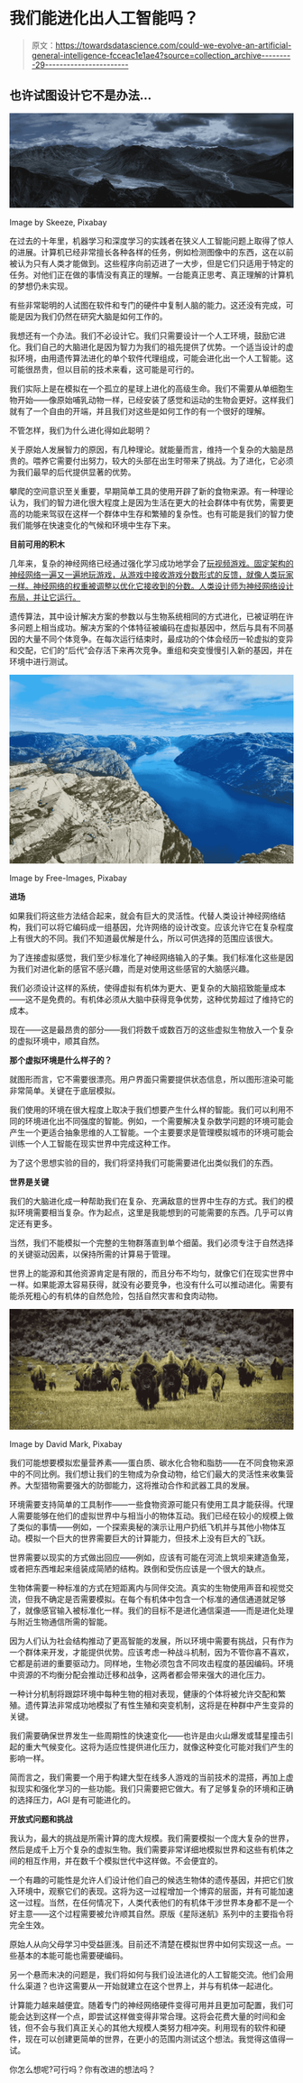 # 我们能进化出人工智能吗？

> 原文：<https://towardsdatascience.com/could-we-evolve-an-artificial-general-intelligence-fcceac1e1ae4?source=collection_archive---------29----------------------->

## 也许试图设计它不是办法…

![](img/b11e3e2767345804b535738e9d12b5a4.png)

Image by Skeeze, Pixabay

在过去的十年里，机器学习和深度学习的实践者在狭义人工智能问题上取得了惊人的进展。计算机已经非常擅长各种各样的任务，例如检测图像中的东西，这在以前被认为只有人类才能做到。这些程序向前迈进了一大步，但是它们只适用于特定的任务。对他们正在做的事情没有真正的理解。一台能真正思考、真正理解的计算机的梦想仍未实现。

有些非常聪明的人试图在软件和专门的硬件中复制人脑的能力。这还没有完成，可能是因为我们仍然在研究大脑是如何工作的。

我想还有一个办法。我们不必设计它。我们只需要设计一个人工环境，鼓励它进化。我们自己的大脑进化是因为智力为我们的祖先提供了优势。一个适当设计的虚拟环境，由用遗传算法进化的单个软件代理组成，可能会进化出一个人工智能。这可能很昂贵，但以目前的技术来看，这可能是可行的。

我们实际上是在模拟在一个孤立的星球上进化的高级生命。我们不需要从单细胞生物开始——像原始哺乳动物一样，已经安装了感觉和运动的生物会更好。这样我们就有了一个自由的开端，并且我们对这些是如何工作的有一个很好的理解。

不管怎样，我们为什么进化得如此聪明？

关于原始人发展智力的原因，有几种理论。就能量而言，维持一个复杂的大脑是昂贵的。喂养它需要付出努力，较大的头部在出生时带来了挑战。为了进化，它必须为我们最早的后代提供显著的优势。

攀爬的空间意识至关重要，早期简单工具的使用开辟了新的食物来源。有一种理论认为，我们的智力进化很大程度上是因为生活在更大的社会群体中有优势，需要更高的功能来驾驭在这样一个群体中生存和繁殖的复杂性。也有可能是我们的智力使我们能够在快速变化的气候和环境中生存下来。

**目前可用的积木**

几年来，复杂的神经网络已经通过强化学习成功地学会了[玩视频游戏。固定架构的神经网络一遍又一遍地玩游戏，从游戏中接收游戏分数形式的反馈，就像人类玩家一样。神经网络的权重被调整以优化它接收到的分数。人类设计师为神经网络设计布局，并让它运行。](/teaching-a-computer-to-land-on-the-moon-c168d551fc68)

遗传算法，其中设计解决方案的参数以与生物系统相同的方式进化，已被证明在许多问题上相当成功。解决方案的个体特征被编码在虚拟基因中，然后与具有不同基因的大量不同个体竞争。在每次运行结束时，最成功的个体会经历一轮虚拟的变异和交配，它们的“后代”会存活下来再次竞争。重组和突变慢慢引入新的基因，并在环境中进行测试。

![](img/f460f931c4d68b2591888acbdc44a7e7.png)

Image by Free-Images, Pixabay

**进场**

如果我们将这些方法结合起来，就会有巨大的灵活性。代替人类设计神经网络结构，我们可以将它编码成一组基因，允许网络的设计改变。应该允许它在复杂程度上有很大的不同。我们不知道最优解是什么，所以可供选择的范围应该很大。

为了连接虚拟感觉，我们至少标准化了神经网络输入的子集。我们标准化这些是因为我们对进化新的感官不感兴趣，而是对使用这些感官的大脑感兴趣。

我们必须设计这样的系统，使得虚拟有机体为更大、更复杂的大脑招致能量成本——这不是免费的。有机体必须从大脑中获得竞争优势，这种优势超过了维持它的成本。

现在——这是最昂贵的部分——我们将数千或数百万的这些虚拟生物放入一个复杂的虚拟环境中，顺其自然。

**那个虚拟环境是什么样子的？**

就图形而言，它不需要很漂亮。用户界面只需要提供状态信息，所以图形渲染可能非常简单。关键在于底层模拟。

我们使用的环境在很大程度上取决于我们想要产生什么样的智能。我们可以利用不同的环境进化出不同强度的智能。例如，一个需要解决复杂数学问题的环境可能会产生一个更适合抽象思维的人工智能。一个主要要求是管理模拟城市的环境可能会训练一个人工智能在现实世界中完成这种工作。

为了这个思想实验的目的，我们将坚持我们可能需要进化出类似我们的东西。

**世界是关键**

我们的大脑进化成一种帮助我们在复杂、充满敌意的世界中生存的方式。我们的模拟环境需要相当复杂。作为起点，这里是我能想到的可能需要的东西。几乎可以肯定还有更多。

当然，我们不能模拟一个完整的生物群落直到单个细菌。我们必须专注于自然选择的关键驱动因素，以保持所需的计算易于管理。

世界上的能源和其他资源肯定是有限的，而且分布不均匀，就像它们在现实世界中一样。如果能源太容易获得，就没有必要竞争，也没有什么可以推动进化。需要有能杀死粗心的有机体的自然危险，包括自然灾害和食肉动物。

![](img/c61462c4a63eb8f1609aa9b73f21faef.png)

Image by David Mark, Pixabay

我们可能想要模拟宏量营养素——蛋白质、碳水化合物和脂肪——在不同食物来源中的不同比例。我们想让我们的生物成为杂食动物，给它们最大的灵活性来收集营养。大型猎物需要强大的防御能力，这将推动合作和武器工具的发展。

环境需要支持简单的工具制作——一些食物资源可能只有使用工具才能获得。代理人需要能够在他们的虚拟世界中与相当小的物体互动。我们已经在较小的规模上做了类似的事情——例如，一个探索奥秘的演示让用户扔纸飞机并与其他小物体互动。模拟一个巨大的世界需要巨大的计算能力，但技术上没有巨大的飞跃。

世界需要以现实的方式做出回应——例如，应该有可能在河流上筑坝来建造鱼笼，或者把东西堆起来组装成简陋的结构。跌倒和受伤应该是一个很大的缺点。

生物体需要一种标准的方式在短距离内与同伴交流。真实的生物使用声音和视觉交流，但我不确定是否需要模拟。在每个有机体中包含一个标准的通信通道就足够了，就像感官输入被标准化一样。我们的目标不是进化通信渠道——而是进化处理与附近生物通信所需的智能。

因为人们认为社会结构推动了更高智能的发展，所以环境中需要有挑战，只有作为一个群体来开发，才能提供优势。应该考虑一种战斗机制，因为不管你喜不喜欢，它都是前进的重要驱动力。同样地，生物必须包含不同攻击程度的基因编码。环境中资源的不均衡分配会推动迁移和战争，这两者都会带来强大的进化压力。

一种计分机制将跟踪环境中每种生物的相对表现，健康的个体将被允许交配和繁殖。遗传算法非常成功地模拟了有性生殖和突变机制，这将是在种群中产生变异的关键。

我们需要确保世界发生一些周期性的快速变化——也许是由火山爆发或彗星撞击引起的重大气候变化。这将为适应性提供进化压力，就像这种变化可能对我们产生的影响一样。

简而言之，我们需要一个用于构建大型在线多人游戏的当前技术的混搭，再加上虚拟现实和强化学习的一些功能。我们只需要把它做大。有了足够复杂的环境和正确的选择压力，AGI 是有可能进化的。

**开放式问题和挑战**

我认为，最大的挑战是所需计算的庞大规模。我们需要模拟一个庞大复杂的世界，然后是成千上万个复杂的虚拟生物。我们需要非常详细地模拟世界和这些有机体之间的相互作用，并在数千个模拟世代中这样做。不会便宜的。

一个有趣的可能性是允许人们设计他们自己的候选生物体的遗传基因，并把它们放入环境中，观察它们的表现。这将为这一过程增加一个博弈的层面，并有可能加速这一过程。当然，在任何情况下，人类代表他们的有机体干涉世界本身都不是一个好主意——这个过程需要被允许顺其自然。原版《星际迷航》系列中的主要指令将完全生效。

原始人从向父母学习中受益匪浅。目前还不清楚在模拟世界中如何实现这一点。一些基本的本能可能也需要硬编码。

另一个悬而未决的问题是，我们将如何与我们设法进化的人工智能交流。他们会用什么渠道？也许这需要从一开始就建立在这个世界上，并与有机体一起进化。

计算能力越来越便宜。随着专门的神经网络硬件变得可用并且更加可配置，我们可能会达到这样一个点，即尝试这样做变得非常合理。这将会花费大量的时间和金钱，但不会与我们真正关心的其他大规模人类努力相冲突。利用现有的软件和硬件，现在可以创建更简单的世界，在更小的范围内测试这个想法。我觉得这值得一试。

你怎么想呢?可行吗？你有改进的想法吗？